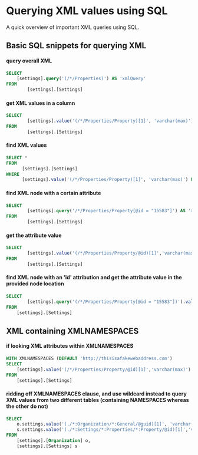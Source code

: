 # Querying XML values using SQL

A quick overview of important XML queries using SQL.

## Basic SQL snippets for querying XML

#### query overall XML
```SQL
SELECT
	[settings].query('(/*/Properties)') AS 'xmlQuery'
FROM   
        [settings].[Settings]
```

#### get XML values in a column
```SQL
SELECT
        [settings].value('(/*/Properties/Property)[1]', 'varchar(max)') AS 'xmlQuery'
FROM 
        [settings].[Settings]
```

#### find XML values
```SQL
SELECT * 
FROM 
      [settings].[Settings]
WHERE 
      [settings].value('(/*/Properties/Property)[1]', 'varchar(max)') LIKE 'a%'
```

#### find XML node with a certain attribute
```SQL
SELECT
        [settings].query('/*/Properties/Property[@id = "15583"]') AS 'xmlQuery'
FROM
        [settings].[Settings]
```


#### get the attribute value 
```SQL
SELECT 
        [settings].value('(/*/Properties/Property/@id)[1]','varchar(max)') AS 'xmlQuery' 
FROM 
        [settings].[Settings]
```

#### find XML node with an 'id' attribution and get the attribute value in the provided node location
```SQL
SELECT 
        [settings].query('(/*/Properties/Property[@id = "15583"])').value('(/Property/Field/@text)[1]', 'varchar(max)') as 'xmlQuery'
FROM 
	[settings].[Settings]
```
## XML containing XMLNAMESPACES

#### if looking XML attributes within XMLNAMESPACES
```SQL
WITH XMLNAMESPACES (DEFAULT 'http://thisisafakewebaddress.com')
SELECT
	[settings].value('(/*/Properties/Property/@id)[1]','varchar(max)') AS 'xmlQuery'
FROM 
	[settings].[Settings]
```

#### ridding off XMLNAMESPACES clause, and use wildcard instead to query XML values from two different tables (containing NAMESPACES whereas the other do not)
```SQL
SELECT
	o.settings.value('(./*:Organization/*:General/@guid)[1]', 'varchar(max)') as 'Column containing XMLNAMESPACES' ,
	s.settings.value('(./*:Settings/*:Properties/*:Property/@id)[1]','varchar(max)') as 'Column containing simple XML'
FROM 
	[settings].[Organization] o,
	[settings].[Settings] s
